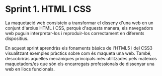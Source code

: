 # Sprint 1. HTML I CSS

La maquetació web consisteix a transformar el disseny d'una web en un conjunt d'arxius HTML i CSS, perquè d'aquesta manera,  els navegadors web puguin interpretar-los i reproduir-los correctament en diferents dispositius.

En aquest sprint aprendràs els fonaments bàsics de l'HTML5 i del CSS3 visualitzant exemples pràctics sobre com és maqueta una web. També, descobriràs aquelles mecàniques principals més utilitzades pels mateixos maquetadors/es que són els encarregats professionals de dissenyar una web en llocs funcionals.
